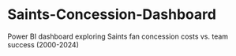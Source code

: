 # Saints-Concession-Dashboard
Power BI dashboard exploring Saints fan concession costs vs. team success (2000-2024)
